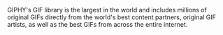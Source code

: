 
GIPHY's GIF library is the largest in the world and includes millions of original GIFs directly from the world's best content partners, original GIF artists, as well as the best GIFs from across the entire internet.